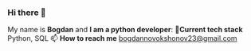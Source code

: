 ### Hi there 👋
My name is **Bogdan** and **I am a python developer**:
🌱**Current tech stack** Python, SQL 
📫 **How to reach me** bogdannovokshonov23@gmail.com
<!--
**BogdanNovokshonov/BogdanNovokshonov** is a ✨ _special_ ✨ repository because its `README.md` (this file) appears on your GitHub profile.

